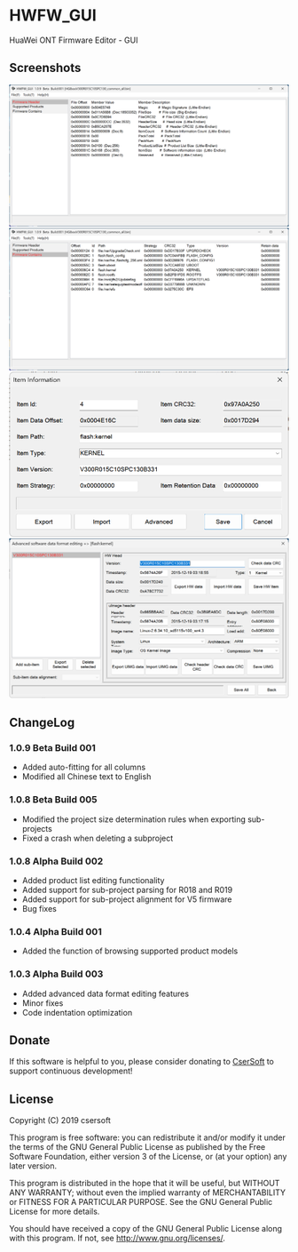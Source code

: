# HWFW_GUI
HuaWei ONT Firmware Editor - GUI

Screenshots
-------

![PREVIEW](./Screenshots/SS_1.0.9_1.png)
![PREVIEW](./Screenshots/SS_1.0.9_3.png)
![PREVIEW](./Screenshots/SS_1.0.9_4.png)
![PREVIEW](./Screenshots/SS_1.0.9_5.png)

ChangeLog
-------
### 1.0.9 Beta Build 001
- Added auto-fitting for all columns
- Modified all Chinese text to English

### 1.0.8 Beta Build 005
- Modified the project size determination rules when exporting sub-projects
- Fixed a crash when deleting a subproject

### 1.0.8 Alpha Build 002
- Added product list editing functionality
- Added support for sub-project parsing for R018 and R019
- Added support for sub-project alignment for V5 firmware
- Bug fixes

### 1.0.4 Alpha Build 001
- Added the function of browsing supported product models

### 1.0.3 Alpha Build 003
- Added advanced data format editing features
- Minor fixes
- Code indentation optimization


Donate
-------
If this software is helpful to you, please consider donating to [CserSoft](https://github.com/csersoft) to support continuous development!


License
-------

Copyright (C) 2019 csersoft

This program is free software: you can redistribute it and/or modify
it under the terms of the GNU General Public License as published by
the Free Software Foundation, either version 3 of the License, or
(at your option) any later version.

This program is distributed in the hope that it will be useful,
but WITHOUT ANY WARRANTY; without even the implied warranty of
MERCHANTABILITY or FITNESS FOR A PARTICULAR PURPOSE.  See the
GNU General Public License for more details.

You should have received a copy of the GNU General Public License
along with this program.  If not, see <http://www.gnu.org/licenses/>.
